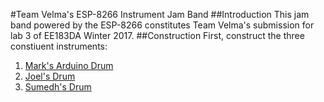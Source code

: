 #Team Velma's ESP-8266 Instrument Jam Band
##Introduction
This jam band powered by the ESP-8266 constitutes Team Velma's submission for lab 3 of EE183DA Winter 2017.
##Construction
First, construct the three constiuent instruments:
1. [Mark's Arduino Drum](https://github.com/mwalker55/EE183DA/tree/master/lab2)<br>
2. [Joel's Drum](placeholderlink)<br>
3. [Sumedh's Drum](placeholderlink)<br>
